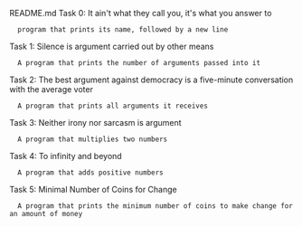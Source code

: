 README.md
Task 0: It ain't what they call you, it's what you answer to

      program that prints its name, followed by a new line
Task 1: Silence is argument carried out by other means

      A program that prints the number of arguments passed into it
Task 2: The best argument against democracy is a five-minute conversation with the average voter

      A program that prints all arguments it receives
Task 3: Neither irony nor sarcasm is argument

      A program that multiplies two numbers
Task 4: To infinity and beyond

      A program that adds positive numbers
Task 5: Minimal Number of Coins for Change

      A program that prints the minimum number of coins to make change for an amount of money
